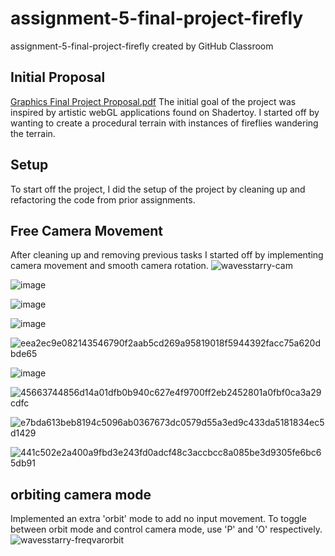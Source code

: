 # assignment-5-final-project-firefly
assignment-5-final-project-firefly created by GitHub Classroom

## Initial Proposal
[Graphics Final Project Proposal.pdf](https://github.com/nyu-cs-gy-6533-fall-2022/assignment-5-final-project-firefly/files/10201571/Graphics.Final.Project.Proposal.1.pdf)
The initial goal of the project was inspired by artistic webGL applications found on Shadertoy. I started off by wanting to create a procedural terrain with instances of fireflies wandering the terrain.


## Setup
To start off the project, I did the setup of the project by cleaning up and refactoring the code from prior assignments. 

## Free Camera Movement
After cleaning up and removing previous tasks I started off by implementing camera movement and smooth camera rotation.
![wavesstarry-cam](https://user-images.githubusercontent.com/37173256/206891613-36c8141b-01be-4386-9826-92729aae4e71.gif)


![image](https://user-images.githubusercontent.com/37173256/206885746-d229a64e-ef29-4da1-a17b-dfe19dfd476c.png)

![image](https://user-images.githubusercontent.com/37173256/206885751-1fa55ad9-40e7-42ea-97b1-23454308da9f.png)

![image](https://user-images.githubusercontent.com/37173256/206885755-13cebc79-6def-4608-baa8-9d60980167cd.png)

![eea2ec9e082143546790f2aab5cd269a95819018f5944392facc75a620dbde65](https://user-images.githubusercontent.com/37173256/206885757-190fab09-588b-4726-9c57-65f1f697c3a0.gif)

![image](https://user-images.githubusercontent.com/37173256/206885719-01af1ef0-be84-4922-a3ec-c6dae98eff80.png)

![45663744856d14a01dfb0b940c627e4f9700ff2eb2452801a0fbf0ca3a29cdfc](https://user-images.githubusercontent.com/37173256/206885764-982c0347-b2ca-44c1-afe7-c0a4476dbfa3.gif)

![e7bda613beb8194c5096ab0367673dc0579d55a3ed9c433da5181834ec5d1429](https://user-images.githubusercontent.com/37173256/206885767-88762f86-eaf9-41c0-b96a-e2e05851eda6.gif)

![441c502e2a400a9fbd3e243fd0adcf48c3accbcc8a085be3d9305fe6bc65db91](https://user-images.githubusercontent.com/37173256/206885768-bf174a36-de94-4dfe-9d09-feef500041c2.gif)

## orbiting camera mode
Implemented an extra 'orbit' mode to add no input movement. To toggle between orbit mode and control camera mode, use 'P' and 'O' respectively.
<break>
<break>
![wavesstarry-freqvarorbit](https://user-images.githubusercontent.com/37173256/206887785-ac4058ee-dcf9-42d1-8c86-e24f3af194c6.gif)
